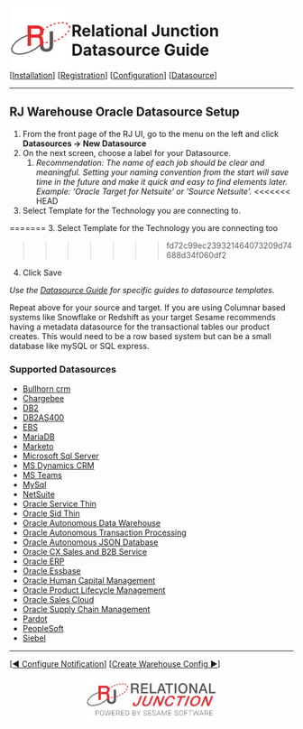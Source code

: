  <a href="http://www.sesamesoftware.com"><img align=left src="../images/RJOrbit110x110.png"></img></a>

# Relational Junction Datasource Guide

[[Installation](installguide.md)] [[Registration](RegistrationGuide.md)] [[Configuration](configurationGuide.md)] [[Datasource](DatasourceGuide.md)]

---

## RJ Warehouse Oracle Datasource Setup

1. From the front page of the RJ UI, go to the menu on the left and click **Datasources &rarr; New Datasource**
2. On the next screen, choose a label for your Datasource.
   1. *Recommendation: The name of each job should be clear and meaningful. Setting your naming convention from the start will save time in the future and make it quick and easy to find elements later. Example: ‘Oracle Target for Netsuite’ or 'Source Netsuite'.*
<<<<<<< HEAD
3. Select Template for the Technology you are connecting to.

=======
3. Select Template for the Technology you are connecting too
>>>>>>> fd72c99ec239321464073209d74688d34f060df2
4. Click Save

*Use the [Datasource Guide](#supported-datasources) for specific guides to datasource templates.*

Repeat above for your source and target. If you are using Columnar based systems like Snowflake or Redshift as your target Sesame recommends having a metadata datasource for the transactional tables our product creates. This would need to be a row based system but can be a small database like mySQL or SQL express.

### Supported Datasources

* [Bullhorn crm](../images/Button_Configuration.png)
* [Chargebee](../Datasources/Chargebee.md)
* [DB2](../Datasources/db2.md)
* [DB2AS400](../Datasources/db2AS400.md)
* [EBS](../Datasources/EBS.md)
* [MariaDB](../Datasources/MariaDB.md)
* [Marketo](../Datasources/Marketo.md)
* [Microsoft Sql Server](../Datasources/MySQL.md)
* [MS Dynamics CRM](../Datasources/MSDynamicsCRM.md)
* [MS Teams](../Datasources/MSTeams.md)
* [MySql](../Datasources/MySQL.md)
* [NetSuite](../Datasources/netsuite.md)
* [Oracle Service Thin](../Datasources/OracleServiceThin.md)
* [Oracle Sid Thin](../Datasources/OracleSidThin.md)
* [Oracle Autonomous Data Warehouse](../Datasources/OracleADW.md)
* [Oracle Autonomous Transaction Processing](../Datasources/OracleATP.md)
* [Oracle Autonomous JSON Database](../Datasources/OracleAJD.md)
* [Oracle CX Sales and B2B Service](../Datasources/OracleCXB2B.md)
* [Oracle ERP](../Datasources/OracleERP.md)
* [Oracle Essbase](../Datasources/OracleEssbase.md)
* [Oracle Human Capital Management](../Datasources/OracleHCM.md)
* [Oracle Product Lifecycle Management](../Datasources/OraclePLM.md)
* [Oracle Sales Cloud](../Datasources/OracleSalesCloud.md)
* [Oracle Supply Chain Management](../Datasources/OracleSCM.md)
* [Pardot](../Datasources/Pardot.md)
* [PeopleSoft](../Datasources/PeopleSoft.md)
* [Siebel](../Datasources/Siebel.md)

---

[[&#9664; Configure Notification](notification.md)] [[Create Warehouse Config &#9654;](rjwarehouseconfig.md)]

<p align="center" >  <a href="http://www.sesamesoftware.com"><img align=center src="../images/poweredBy.png" height="80px"></img></a> </p>
